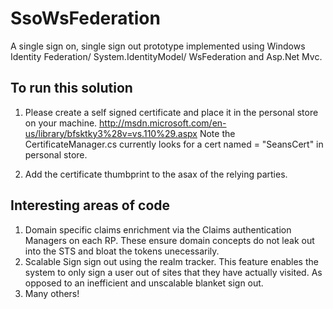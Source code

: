 SsoWsFederation
===========================

A single sign on, single sign out prototype implemented using Windows Identity Federation/ System.IdentityModel/ WsFederation and Asp.Net Mvc.

To run this solution
------

1. Please create a self signed certificate and place it in the personal store on your machine. 
http://msdn.microsoft.com/en-us/library/bfsktky3%28v=vs.110%29.aspx
Note the CertificateManager.cs currently looks for a cert named = "SeansCert" in personal store.

2. Add the certificate thumbprint to the asax of the relying parties.

Interesting areas of code
------

1. Domain specific claims enrichment via the Claims authentication Managers on each RP. These ensure domain concepts do not leak out into the STS and bloat the tokens unecessarily.
2. Scalable Sign sign out using the realm tracker.  This feature enables the system to only sign a user out of sites that they have actually visited. As opposed to an inefficient and unscalable blanket sign out.
3. Many others!
